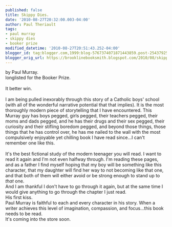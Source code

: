 ```yaml
---
published: false
title: Skippy Dies.
date: '2010-08-27T20:32:00.003-04:00'
author: Paul Theriault
tags:
- paul murray
- skippy dies
- booker prize
modified_datetime: '2010-08-27T20:51:43.252-04:00'
blogger_id: tag:blogger.com,1999:blog-5767374071871443859.post-2543792582233594273
blogger_orig_url: https://brooklinebooksmith.blogspot.com/2010/08/skippy-dies.html
---
```


by Paul Murray.<br />longlisted for the Booker Prize.<br /><br />It better win.<br /><br />I am being pulled inexorably through this story of a Catholic boys' school (with all of the wonderful narrative potential that that implies). It is the most thoroughly modern piece of storytelling that I have encountered. This Murray guy has boys pegged, girls pegged, their teachers pegged, their moms and dads pegged, and he has their drugs and their sex pegged, their curiosity and their stifling boredom pegged, and beyond those things, those things that he has control over, he has me nailed to the wall with the most compulsively enjoyable yet chilling book I have read since...I can't remember one like this.<br /><br />It's the best fictional study of the modern teenager you will read. I want to read it again and I'm not even halfway through. I'm reading these pages, and as a father I find myself hoping that my boy will be something like this character, that my daughter will find her way to not becoming like that one, and that both of them will either avoid or be strong enough to stand up to <em>that</em> one.<br />And I am thankful I don't have to go through it again, but at the same time I would give anything to go through the chapter I just read.<br />His first kiss.<br />Paul Murray is faithful to each and every character in his story. When a writer achieves this level of imagination, compassion, and focus...this book needs to be read.<br />It's coming into the store soon.